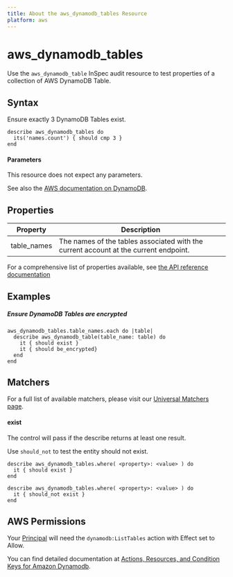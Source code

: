 ```yaml
---
title: About the aws_dynamodb_tables Resource
platform: aws
---
```


# aws\_dynamodb\_tables

Use the `aws_dynamodb_table` InSpec audit resource to test properties of a collection of AWS DynamoDB Table.

## Syntax

 Ensure exactly 3 DynamoDB Tables exist.

    describe aws_dynamodb_tables do
      its('names.count') { should cmp 3 }
    end
    
#### Parameters

This resource does not expect any parameters.

See also the [AWS documentation on DynamoDB](https://docs.aws.amazon.com/dynamodb/?id=docs_gateway).

## Properties

|Property                     | Description|
| ---                         | --- |
|table\_names                 | The names of the tables associated with the current account at the current endpoint. |


For a comprehensive list of properties available, see [the API reference documentation](https://docs.aws.amazon.com/amazondynamodb/latest/APIReference/API_ListTables.html)

## Examples

##### Ensure DynamoDB Tables are encrypted

    aws_dynamodb_tables.table_names.each do |table|
      describe aws_dynamodb_table(table_name: table) do
        it { should exist }
        it { should be_encrypted}
      end
    end

## Matchers

For a full list of available matchers, please visit our [Universal Matchers page](https://www.inspec.io/docs/reference/matchers/).

#### exist

The control will pass if the describe returns at least one result.

Use `should_not` to test the entity should not exist.

    describe aws_dynamodb_tables.where( <property>: <value> ) do
      it { should exist }
    end

    describe aws_dynamodb_tables.where( <property>: <value> ) do
      it { should_not exist }
    end

## AWS Permissions

Your [Principal](https://docs.aws.amazon.com/IAM/latest/UserGuide/intro-structure.html#intro-structure-principal) will need the `dynamodb:ListTables` action with Effect set to Allow.

You can find detailed documentation at [Actions, Resources, and Condition Keys for Amazon Dynamodb](https://docs.aws.amazon.com/IAM/latest/UserGuide/list_amazondynamodb.html).
